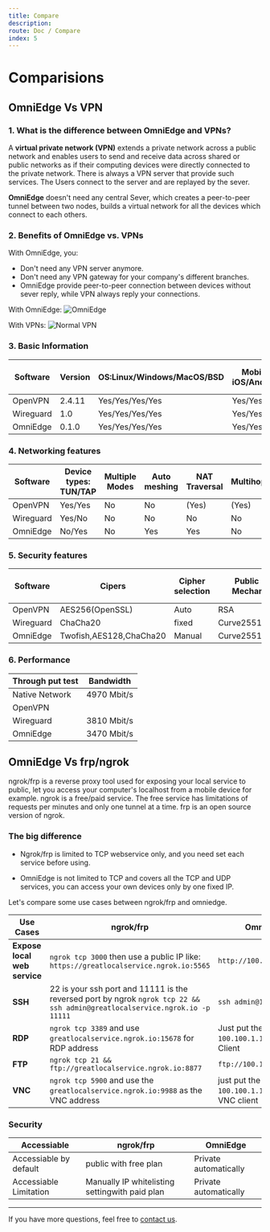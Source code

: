 ```yaml
---
title: Compare
description: 
route: Doc / Compare
index: 5
---
```


# Comparisions

## OmniEdge Vs VPN

### 1. What is the difference between OmniEdge and VPNs?

A **virtual private network (VPN)** extends a private network across a public network and enables users to send and receive data across shared or public networks as if their computing devices were directly connected to the private network. There is always a VPN server that provide such services. The Users connect to the server and are replayed by the sever. 

**OmniEdge** doesn't need any central Sever, which creates a peer-to-peer tunnel between two nodes, builds a virtual network for all the devices which connect to each others. 

### 2. Benefits of OmniEdge vs. VPNs

With OmniEdge, you: 

- Don't need any VPN server anymore.
- Don't need any VPN gateway for your company's different branches. 
- OmniEdge provide peer-to-peer connection between devices without sever reply, while VPN always reply your connections. 

With OmniEdge: 
![OmniEdge](/assets/OmniEdge-VPN.svg)

With VPNs: 
![Normal VPN](/assets/Legacy-VPN.svg)


### 3. Basic Information

|Software|Version|OS:Linux/Windows/MacOS/BSD|Mobile: iOS/Android |TV: Apple TV/Android TV|NAS OS: FreeNAS/Synology|Raspberry PI|
|---|---|---|---|---|---|---|
|OpenVPN|2.4.11|Yes/Yes/Yes/Yes|Yes/Yes|No/No|Yes/Yes|Yes|
|Wireguard|1.0|Yes/Yes/Yes/Yes|Yes/Yes|No/No|Yes/Yes|Yes|
|OmniEdge|0.1.0|Yes/Yes/Yes/Yes|Yes/Yes|No/Yes|Yes/Yes|Yes|


### 4. Networking features
|Software|Device types: TUN/TAP|Multiple Modes|Auto meshing|NAT Traversal|Multihops|Protocol|
|--|--|--|--|--|--|--|
|OpenVPN|Yes/Yes|No|No|(Yes)|(Yes)|UDP/TCP|
|Wireguard|Yes/No|No|No|No|No|UDP|
|OmniEdge|No/Yes|No|Yes|Yes|No|UDP|

### 5. Security features
|Software|Cipers|Cipher selection|Public key Mechanism|Certificates /Shared key|PFS|
|--|--|--|--|--|--|
|OpenVPN|AES256(OpenSSL)|Auto|RSA|Yes/No|Yes|
|Wireguard|ChaCha20|fixed|Curve25519,ECDH|Yes/No|Yes|
|OmniEdge|Twofish,AES128,ChaCha20|Manual|Curve25519|Yes/Yes/Yes|

### 6. Performance

|Through put test|Bandwidth|
|--|--|
|Native Network|4970 Mbit/s|
|OpenVPN||
|Wireguard|3810 Mbit/s|
|OmniEdge|3470 Mbit/s|


## OmniEdge Vs frp/ngrok

ngrok/frp is a reverse proxy tool used for exposing your local service to public, let you access your computer's localhost from a mobile device for example. ngrok is a free/paid service. The free service has limitations of requests per minutes and only one tunnel at a time. frp is an open source version of ngrok. 

### The big difference

- Ngrok/frp is limited to TCP webservice only, and you need set each service before using.

- OmniEdge is not limited to TCP and covers all the TCP and UDP services, you can access your own devices only by one fixed IP. 

Let's compare some use cases between ngrok/frp and omniedge.

|Use Cases|ngrok/frp|OmniEdge|
|--|--|--|
|**Expose local web service**|`ngrok tcp 3000` then use a public IP like: `https://greatlocalservice.ngrok.io:5565` | `http://100.100.1.1:3000`|
|**SSH**| 22 is your ssh port and 11111 is the reversed port by ngrok `ngrok tcp 22 && ssh admin@greatlocalservice.ngrok.io -p 11111` | `ssh admin@100.100.1.1` |
|**RDP**| `ngrok tcp 3389` and use `greatlocalservice.ngrok.io:15678` for RDP address | Just put the omniedge IP `100.100.1.1` into the RDP Client|
|**FTP**| `ngrok tcp 21 && ftp://greatlocalservice.ngrok.io:8877` | `ftp://100.100.1.1` |
|**VNC**|`ngrok tcp 5900` and use the `greatlocalservice.ngrok.io:9988` as the VNC address |just put the OmniEdge IP `100.100.1.1` into the VNC client|

### Security

|Accessiable|ngrok/frp|OmniEdge|
|-|---|--|
|Accessiable by default|public with free plan|Private automatically|
|Accessiable Limitation|Manually IP whitelisting settingwith paid plan|Private automatically|

-----

If you have more questions, feel free to [contact us](mailto:support@omniedge.io).